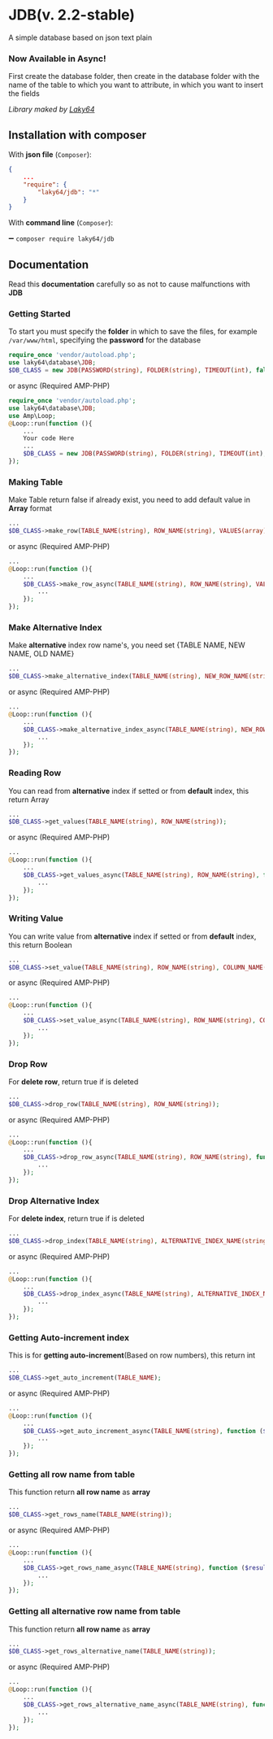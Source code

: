 # JDB(v. 2.2-stable)
A simple database based on json text plain

### Now Available in Async!

First create the database folder, then create in the database folder with the name of the table to which you want to attribute, in which you want to insert the fields

_Library maked by [Laky64](https://t.me/Laky64)_

## Installation with composer
With **json file** (`Composer`):
``` json
{
    ...
    "require": {
        "laky64/jdb": "*"
    }
}
```
With **command line** (`Composer`):

➖ `composer require laky64/jdb`

## Documentation
Read this **documentation** carefully so as not to cause malfunctions with **JDB**

### Getting Started
To start you must specify the **folder** in which to save the files, for example `/var/www/html`, specifying the **password** for the database

``` php
require_once 'vendor/autoload.php';
use laky64\database\JDB;
$DB_CLASS = new JDB(PASSWORD(string), FOLDER(string), TIMEOUT(int), false);
```

or async (Required AMP-PHP)

``` php
require_once 'vendor/autoload.php';
use laky64\database\JDB;
use Amp\Loop;
@Loop::run(function (){
    ...
    Your code Here
    ...
    $DB_CLASS = new JDB(PASSWORD(string), FOLDER(string), TIMEOUT(int), true);
});
```


### Making Table
Make Table return false if already exist, you need to add default value in **Array** format
``` php
...
$DB_CLASS->make_row(TABLE_NAME(string), ROW_NAME(string), VALUES(array));
```

or async (Required AMP-PHP)

``` php
...
@Loop::run(function (){
    ...
    $DB_CLASS->make_row_async(TABLE_NAME(string), ROW_NAME(string), VALUES(array), function ($result){
        ...
    });
});
```

### Make Alternative Index
Make **alternative** index row name's, you need set {TABLE NAME, NEW NAME, OLD NAME}
``` php
...
$DB_CLASS->make_alternative_index(TABLE_NAME(string), NEW_ROW_NAME(string), ROW_NAME(string));
```

or async (Required AMP-PHP)

``` php
...
@Loop::run(function (){
    ...
    $DB_CLASS->make_alternative_index_async(TABLE_NAME(string), NEW_ROW_NAME(string), ROW_NAME(string), function ($result){
        ...
    });
});
```

### Reading Row
You can read from **alternative** index if setted or from **default** index, this return Array
``` php
...
$DB_CLASS->get_values(TABLE_NAME(string), ROW_NAME(string));
```

or async (Required AMP-PHP)

``` php
...
@Loop::run(function (){
    ...
    $DB_CLASS->get_values_async(TABLE_NAME(string), ROW_NAME(string), function ($result){
        ...
    });
});
```

### Writing Value
You can write value from **alternative** index if setted or from **default** index, this return Boolean
``` php
...
$DB_CLASS->set_value(TABLE_NAME(string), ROW_NAME(string), COLUMN_NAME(string), VALUE(string or array));
```

or async (Required AMP-PHP)

``` php
...
@Loop::run(function (){
    ...
    $DB_CLASS->set_value_async(TABLE_NAME(string), ROW_NAME(string), COLUMN_NAME(string), VALUE(string or array), function ($result){
        ...
    });
});
```

### Drop Row
For **delete row**, return true if is deleted
``` php
...
$DB_CLASS->drop_row(TABLE_NAME(string), ROW_NAME(string));
```

or async (Required AMP-PHP)

``` php
...
@Loop::run(function (){
    ...
    $DB_CLASS->drop_row_async(TABLE_NAME(string), ROW_NAME(string), function ($result){
        ...
    });
});
```

### Drop Alternative Index
For **delete index**, return true if is deleted
``` php
...
$DB_CLASS->drop_index(TABLE_NAME(string), ALTERNATIVE_INDEX_NAME(string));
```

or async (Required AMP-PHP)

``` php
...
@Loop::run(function (){
    ...
    $DB_CLASS->drop_index_async(TABLE_NAME(string), ALTERNATIVE_INDEX_NAME(string), function ($result){
        ...
    });
});
```

### Getting Auto-increment index
This is for **getting auto-increment**(Based on row numbers), this return int
``` php
...
$DB_CLASS->get_auto_increment(TABLE_NAME);
```

or async (Required AMP-PHP)

``` php
...
@Loop::run(function (){
    ...
    $DB_CLASS->get_auto_increment_async(TABLE_NAME(string), function ($result){
        ...
    });
});
```

### Getting all row name from table
This function return **all row name** as **array**
``` php
...
$DB_CLASS->get_rows_name(TABLE_NAME(string));
```

or async (Required AMP-PHP)

``` php
...
@Loop::run(function (){
    ...
    $DB_CLASS->get_rows_name_async(TABLE_NAME(string), function ($result){
        ...
    });
});
```

### Getting all alternative row name from table
This function return **all row name** as **array**
``` php
...
$DB_CLASS->get_rows_alternative_name(TABLE_NAME(string));
```

or async (Required AMP-PHP)

``` php
...
@Loop::run(function (){
    ...
    $DB_CLASS->get_rows_alternative_name_async(TABLE_NAME(string), function ($result){
        ...
    });
});
```

